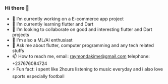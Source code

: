 ### Hi there 👋

- 🔭 I’m currently working on a E-commerce app project
- 🌱 I’m currently learning flutter and Dart
- 👯 I’m looking to collaborate on good and interesting flutter and Dart projects
- 🤗 I'm also a ML/AI enthusiast
- 💬 Ask me about flutter, computer programming and any tech related stuffs
- 📫 How to reach me,
    email: raymondakime@gmail.com
    telephone: +237676084724
- ⚡ Fun fact: i spent like 2hours listening to music everyday and i also love sports especially football

